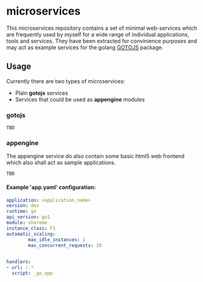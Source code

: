 # microservices

This microservices repository contains a set of minimal web-services which are frequently used by myself for a wide range of individual applications, tools and services. They have been extracted for convinience purposes and may act as example services for the golang [GOTOJS](http://godoc.org/github.com/sebkl/gotojs)  package.


## Usage

Currently there are two types of microservices:

* Plain **gotojs** services
* Services that could be used as **appengine** modules

### gotojs

```
TBD
```


### appengine
The appengine service do also contain some basic html5 web frontend which also shall act as sample applications.

```
TBD
```

#### Example 'app.yaml' configuration:
```yaml
application: <application_name>
version: dev
runtime: go
api_version: go1
module: shareme
instance_class: F1
automatic_scaling:
        max_idle_instances: 1
        max_concurrent_requests: 10
        

handlers:
- url: /.*
  script: _go_app
```
